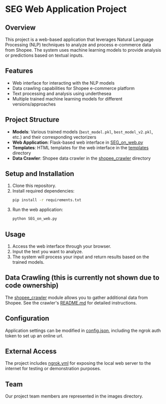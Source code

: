 # SEG Web Application Project

## Overview
This project is a web-based application that leverages Natural Language Processing (NLP) techniques to analyze and process e-commerce data from Shopee. The system uses machine learning models to provide analysis or predictions based on textual inputs.

## Features
- Web interface for interacting with the NLP models
- Data crawling capabilities for Shopee e-commerce platform
- Text processing and analysis using underthesea
- Multiple trained machine learning models for different versions/approaches

## Project Structure
- **Models**: Various trained models (`best_model.pkl`, `best_model_v2.pkl`, etc.) and their corresponding vectorizers
- **Web Application**: Flask-based web interface in [SEG_on_web.py](SEG_on_web.py)
- **Templates**: HTML templates for the web interface in the [templates](templates/) directory
- **Data Crawler**: Shopee data crawler in the [shopee_crawler](shopee_crawler/) directory

## Setup and Installation
1. Clone this repository.
2. Install required dependencies:
   ```bash
   pip install -r requirements.txt
   ```
3. Run the web application:
   ```bash
   python SEG_on_web.py
   ```

## Usage
1. Access the web interface through your browser.
2. Input the text you want to analyze.
3. The system will process your input and return results based on the trained models.

## Data Crawling (this is currently not shown due to code ownership)
The [shopee_crawler](shopee_crawler/) module allows you to gather additional data from Shopee. See the crawler's [README.md](shopee_crawler/README.md) for detailed instructions. 

## Configuration 
Application settings can be modified in [config.json](config.json), including the ngrok auth token to set up an online url.

## External Access
The project includes [ngrok.yml](ngrok.yml) for exposing the local web server to the internet for testing or demonstration purposes.

## Team
Our project team members are represented in the images directory.

